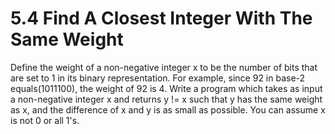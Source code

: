 # 5.4 Find A Closest Integer With The Same Weight
Define the weight of a non-negative integer x to be the number of bits that are set to 1 in its binary representation.
For example, since 92 in base-2 equals(1011100), the weight of 92 is 4.
Write a program which takes as input a non-negative integer x and returns y != x such that y has the same weight as x,
and the difference of x and y is as small as possible.  You can assume x is not 0 or all 1's.
